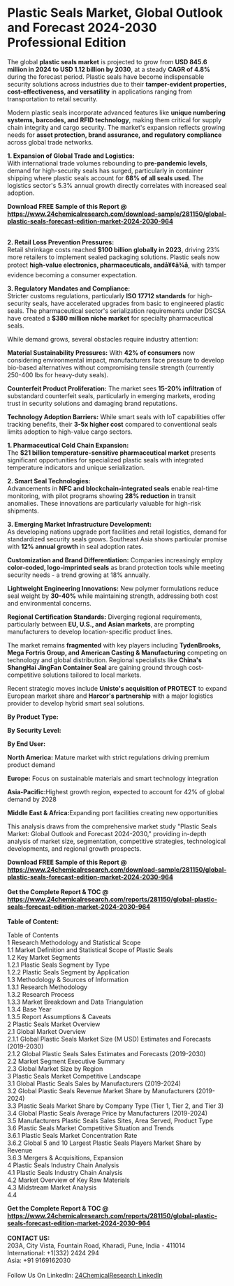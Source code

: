 <h1>Plastic Seals Market, Global Outlook and Forecast 2024-2030 Professional Edition</h1><p>The global <strong>plastic seals market</strong> is projected to grow from <strong>USD 845.6 million in 2024 to USD 1.12 billion by 2030</strong>, at a steady <strong>CAGR of 4.8%</strong> during the forecast period. Plastic seals have become indispensable security solutions across industries due to their <strong>tamper-evident properties, cost-effectiveness, and versatility</strong> in applications ranging from transportation to retail security.</p><p>Modern plastic seals incorporate advanced features like <strong>unique numbering systems, barcodes, and RFID technology</strong>, making them critical for supply chain integrity and cargo security. The market's expansion reflects growing needs for <strong>asset protection, brand assurance, and regulatory compliance</strong> across global trade networks.</p><p><strong>1. Expansion of Global Trade and Logistics:</strong><br>
With international trade volumes rebounding to <strong>pre-pandemic levels</strong>, demand for high-security seals has surged, particularly in container shipping where plastic seals account for <strong>68% of all seals used</strong>. The logistics sector's 5.3% annual growth directly correlates with increased seal adoption.</p><div><b>Download FREE Sample of this Report @ 
            <a href="https://www.24chemicalresearch.com/download-sample/281150/global-plastic-seals-forecast-edition-market-2024-2030-964">
            https://www.24chemicalresearch.com/download-sample/281150/global-plastic-seals-forecast-edition-market-2024-2030-964</a></b></div><br><p><strong>2. Retail Loss Prevention Pressures:</strong><br>
Retail shrinkage costs reached <strong>$100 billion globally in 2023</strong>, driving 23% more retailers to implement sealed packaging solutions. Plastic seals now protect <strong>high-value electronics, pharmaceuticals, andå¥¢ä¾å</strong>, with tamper evidence becoming a consumer expectation.</p><p><strong>3. Regulatory Mandates and Compliance:</strong><br>
Stricter customs regulations, particularly <strong>ISO 17712 standards</strong> for high-security seals, have accelerated upgrades from basic to engineered plastic seals. The pharmaceutical sector's serialization requirements under DSCSA have created a <strong>$380 million niche market</strong> for specialty pharmaceutical seals.</p><p>While demand grows, several obstacles require industry attention:</p><p><strong>Material Sustainability Pressures:</strong> With <strong>42% of consumers</strong> now considering environmental impact, manufacturers face pressure to develop bio-based alternatives without compromising tensile strength (currently 250-400 lbs for heavy-duty seals).</p><p><strong>Counterfeit Product Proliferation:</strong> The market sees <strong>15-20% infiltration</strong> of substandard counterfeit seals, particularly in emerging markets, eroding trust in security solutions and damaging brand reputations.</p><p><strong>Technology Adoption Barriers:</strong> While smart seals with IoT capabilities offer tracking benefits, their <strong>3-5x higher cost</strong> compared to conventional seals limits adoption to high-value cargo sectors.</p><p><strong>1. Pharmaceutical Cold Chain Expansion:</strong><br>
The <strong>$21 billion temperature-sensitive pharmaceutical market</strong> presents significant opportunities for specialized plastic seals with integrated temperature indicators and unique serialization.</p><p><strong>2. Smart Seal Technologies:</strong><br>
Advancements in <strong>NFC and blockchain-integrated seals</strong> enable real-time monitoring, with pilot programs showing <strong>28% reduction</strong> in transit anomalies. These innovations are particularly valuable for high-risk shipments.</p><p><strong>3. Emerging Market Infrastructure Development:</strong><br>
As developing nations upgrade port facilities and retail logistics, demand for standardized security seals grows. Southeast Asia shows particular promise with <strong>12% annual growth</strong> in seal adoption rates.</p><p><strong>Customization and Brand Differentiation:</strong> Companies increasingly employ <strong>color-coded, logo-imprinted seals</strong> as brand protection tools while meeting security needs - a trend growing at 18% annually.</p><p><strong>Lightweight Engineering Innovations:</strong> New polymer formulations reduce seal weight by <strong>30-40%</strong> while maintaining strength, addressing both cost and environmental concerns.</p><p><strong>Regional Certification Standards:</strong> Diverging regional requirements, particularly between <strong>EU, U.S., and Asian markets</strong>, are prompting manufacturers to develop location-specific product lines.</p><p>The market remains <strong>fragmented</strong> with key players including <strong>TydenBrooks, Mega Fortris Group, and American Casting &amp; Manufacturing</strong> competing on technology and global distribution. Regional specialists like <strong>China's ShangHai JingFan Container Seal</strong> are gaining ground through cost-competitive solutions tailored to local markets.</p><p>Recent strategic moves include <strong>Unisto's acquisition of PROTECT</strong> to expand European market share and <strong>Harcor's partnership</strong> with a major logistics provider to develop hybrid smart seal solutions.</p><p><strong>By Product Type:</strong></p><p><strong>By Security Level:</strong></p><p><strong>By End User:</strong></p><p><strong>North America:</strong> Mature market with strict regulations driving premium product demand</p><p><strong>Europe:</strong> Focus on sustainable materials and smart technology integration</p><p><strong>Asia-Pacific:</strong>Highest growth region, expected to account for 42% of global demand by 2028</p><p><strong>Middle East &amp; Africa:</strong>Expanding port facilities creating new opportunities</p><p>This analysis draws from the comprehensive market study "Plastic Seals Market: Global Outlook and Forecast 2024-2030," providing in-depth analysis of market size, segmentation, competitive strategies, technological developments, and regional growth prospects.</p><div><b>Download FREE Sample of this Report @ 
            <a href="https://www.24chemicalresearch.com/download-sample/281150/global-plastic-seals-forecast-edition-market-2024-2030-964">
            https://www.24chemicalresearch.com/download-sample/281150/global-plastic-seals-forecast-edition-market-2024-2030-964</a></b></div><br><div><b>Get the Complete Report & TOC @ 
            <a href="https://www.24chemicalresearch.com/reports/281150/global-plastic-seals-forecast-edition-market-2024-2030-964">
            https://www.24chemicalresearch.com/reports/281150/global-plastic-seals-forecast-edition-market-2024-2030-964</a></b></div><br>
            <b>Table of Content:</b><p>Table of Contents<br />
 1 Research Methodology and Statistical Scope<br />
 1.1 Market Definition and Statistical Scope of Plastic Seals<br />
 1.2 Key Market Segments<br />
 1.2.1 Plastic Seals Segment by Type<br />
 1.2.2 Plastic Seals Segment by Application<br />
 1.3 Methodology & Sources of Information<br />
 1.3.1 Research Methodology<br />
 1.3.2 Research Process<br />
 1.3.3 Market Breakdown and Data Triangulation<br />
 1.3.4 Base Year<br />
 1.3.5 Report Assumptions & Caveats<br />
 2 Plastic Seals Market Overview<br />
 2.1 Global Market Overview<br />
 2.1.1 Global Plastic Seals Market Size (M USD) Estimates and Forecasts (2019-2030)<br />
 2.1.2 Global Plastic Seals Sales Estimates and Forecasts (2019-2030)<br />
 2.2 Market Segment Executive Summary<br />
 2.3 Global Market Size by Region<br />
 3 Plastic Seals Market Competitive Landscape<br />
 3.1 Global Plastic Seals Sales by Manufacturers (2019-2024)<br />
 3.2 Global Plastic Seals Revenue Market Share by Manufacturers (2019-2024)<br />
 3.3 Plastic Seals Market Share by Company Type (Tier 1, Tier 2, and Tier 3)<br />
 3.4 Global Plastic Seals Average Price by Manufacturers (2019-2024)<br />
 3.5 Manufacturers Plastic Seals Sales Sites, Area Served, Product Type<br />
 3.6 Plastic Seals Market Competitive Situation and Trends<br />
 3.6.1 Plastic Seals Market Concentration Rate<br />
 3.6.2 Global 5 and 10 Largest Plastic Seals Players Market Share by Revenue<br />
 3.6.3 Mergers & Acquisitions, Expansion<br />
 4 Plastic Seals Industry Chain Analysis<br />
 4.1 Plastic Seals Industry Chain Analysis<br />
 4.2 Market Overview of Key Raw Materials<br />
 4.3 Midstream Market Analysis<br />
 4.4 </p><div><b>Get the Complete Report & TOC @ 
            <a href="https://www.24chemicalresearch.com/reports/281150/global-plastic-seals-forecast-edition-market-2024-2030-964">
            https://www.24chemicalresearch.com/reports/281150/global-plastic-seals-forecast-edition-market-2024-2030-964</a></b></div><br><b>CONTACT US:</b><br>
            203A, City Vista, Fountain Road, Kharadi, Pune, India - 411014<br>
            International: +1(332) 2424 294<br>
            Asia: +91 9169162030 <br><br>
            Follow Us On LinkedIn: <a href="https://www.linkedin.com/company/24chemicalresearch/">24ChemicalResearch LinkedIn</a>